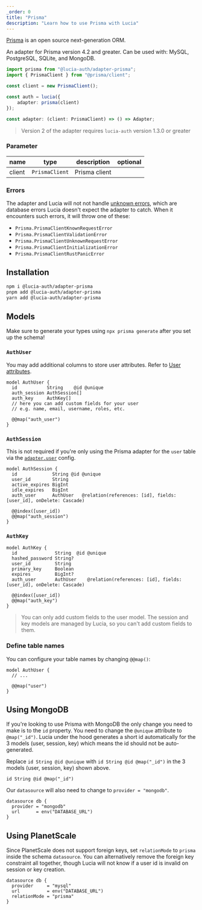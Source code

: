```yaml
---
_order: 0
title: "Prisma"
description: "Learn how to use Prisma with Lucia"
---
```


[Prisma](https://github.com/prisma/prisma) is an open source next-generation ORM.

An adapter for Prisma version 4.2 and greater. Can be used with: MySQL, PostgreSQL, SQLite, and MongoDB.

```ts
import prisma from "@lucia-auth/adapter-prisma";
import { PrismaClient } from "@prisma/client";

const client = new PrismaClient();

const auth = lucia({
	adapter: prisma(client)
});
```

```ts
const adapter: (client: PrismaClient) => () => Adapter;
```

> Version 2 of the adapter requires `lucia-auth` version 1.3.0 or greater

### Parameter

| name   | type           | description   | optional |
| ------ | -------------- | ------------- | -------- |
| client | `PrismaClient` | Prisma client |          |

### Errors

The adapter and Lucia will not not handle [unknown errors](/basics/error-handling#known-errors), which are database errors Lucia doesn't expect the adapter to catch. When it encounters such errors, it will throw one of these:

- `Prisma.PrismaClientKnownRequestError`
- `Prisma.PrismaClientValidationError`
- `Prisma.PrismaClientUnknownRequestError`
- `Prisma.PrismaClientInitializationError`
- `Prisma.PrismaClientRustPanicError`

## Installation

```bash
npm i @lucia-auth/adapter-prisma
pnpm add @lucia-auth/adapter-prisma
yarn add @lucia-auth/adapter-prisma
```

## Models

Make sure to generate your types using `npx prisma generate` after you set up the schema!

### `AuthUser`

You may add additional columns to store user attributes. Refer to [User attributes](/basics/user-attributes).

```prisma
model AuthUser {
  id           String    @id @unique
  auth_session AuthSession[]
  auth_key     AuthKey[]
  // here you can add custom fields for your user
  // e.g. name, email, username, roles, etc.

  @@map("auth_user")
}
```

### `AuthSession`

This is not required if you're only using the Prisma adapter for the `user` table via the [`adapter.user`](/basics/configuration#adapter) config.

```prisma
model AuthSession {
  id             String	@id @unique
  user_id        String
  active_expires BigInt
  idle_expires   BigInt
  auth_user      AuthUser   @relation(references: [id], fields: [user_id], onDelete: Cascade)

  @@index([user_id])
  @@map("auth_session")
}
```

### `AuthKey`

```prisma
model AuthKey {
  id              String  @id @unique
  hashed_password String?
  user_id         String
  primary_key     Boolean
  expires         BigInt?
  auth_user       AuthUser    @relation(references: [id], fields: [user_id], onDelete: Cascade)

  @@index([user_id])
  @@map("auth_key")
}
```

> You can only add custom fields to the user model. The session and key models are managed by Lucia, so you can't add custom fields to them.

### Define table names

You can configure your table names by changing `@@map()`:

```prisma
model AuthUser {
  // ...

  @@map("user")
}
```

## Using MongoDB

If you're looking to use Prisma with MongoDB the only change you need to make is to the `id` property. You need to change the `@unique` attribute to `@map("_id")`. Lucia under the hood generates a short id automatically for the 3 models (user, session, key) which means the id should not be auto-generated.

Replace `id String @id @unique` with `id String @id @map("_id")` in the 3 models (user, session, key) shown above.

```prisma
id String @id @map("_id")
```

Our `datasource` will also need to change to `provider = "mongodb"`.

```prisma
datasource db {
  provider = "mongodb"
  url      = env("DATABASE_URL")
}
```

## Using PlanetScale

Since PlanetScale does not support foreign keys, set `relationMode` to `prisma` inside the schema `datasource`. You can alternatively remove the foreign key constraint all together, though Lucia will not know if a user id is invalid on session or key creation.

```prisma
datasource db {
  provider     = "mysql"
  url          = env("DATABASE_URL")
  relationMode = "prisma"
}
```

